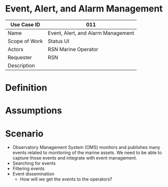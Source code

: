 # Event, Alert, and Alarm Management

| Use Case ID | 011 |
| --- | --- |
| Name | Event, Alert, and Alarm Management                 |
| Scope of Work | Status UI |
| Actors | RSN Marine Operator |
| Requester | RSN |
| Description |  |

# Definition

# Assumptions

# Scenario

- Observatory Management System (OMS) monitors and publishes many events related to monitoring of the marine assets. We need to be able to capture those events and integrate with event management.
- Searching for events
- Filtering events
- Event dissemination
  - How will we get the events to the operators?